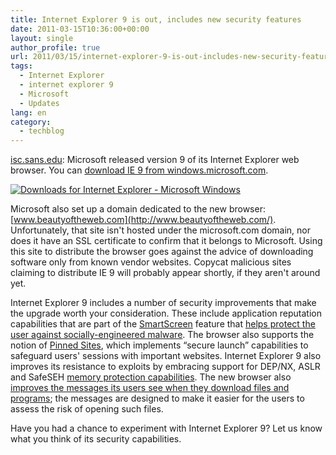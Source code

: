 ```yaml
---
title: Internet Explorer 9 is out, includes new security features
date: 2011-03-15T10:36:00+00:00
layout: single
author_profile: true
url: 2011/03/15/internet-explorer-9-is-out-includes-new-security-features/
tags:
  - Internet Explorer
  - internet explorer 9
  - Microsoft
  - Updates
lang: en
category: 
  - techblog
---
```

[isc.sans.edu](http://isc.sans.edu/): Microsoft released version 9 of its Internet Explorer web browser. You can [download IE 9 from windows.microsoft.com](http://windows.microsoft.com/en-US/internet-explorer/downloads/ie).

[![Downloads for Internet Explorer - Microsoft Windows](http://lh6.ggpht.com/_vaUVXcmC3OI/TX86QEp6jbI/AAAAAAAADtQ/Lg0Zr278_tc/Downloads%20for%20Internet%20Explorer%20-%20Microsoft%20Windows%5B6%5D.png?imgmax=800 "Downloads for Internet Explorer - Microsoft Windows")](http://windows.microsoft.com/en-US/internet-explorer/downloads/ie)

Microsoft also set up a domain dedicated to the new browser: [www.beautyoftheweb.com](http://www.beautyoftheweb.com/). Unfortunately, that site isn't hosted under the microsoft.com domain, nor does it have an SSL certificate to confirm that it belongs to Microsoft. Using this site to distribute the browser goes against the advice of downloading software only from known vendor websites. Copycat malicious sites claiming to distribute IE 9 will probably appear shortly, if they aren't around yet.

Internet Explorer 9 includes a number of security improvements that make the upgrade worth your consideration. These include application reputation capabilities that are part of the [SmartScreen](http://blogs.msdn.com/b/ie/archive/2010/10/13/stranger-danger-introducing-smartscreen-application-reputation.aspx) feature that [helps protect the user against socially-engineered malware](http://blog.zeltser.com/post/2497630353/targeting-web-browser-user). The browser also supports the notion of [Pinned Sites](http://blogs.msdn.com/b/ie/archive/2011/03/11/internet-explorer-9-security-part-3-browse-more-securely-with-pinned-sites.aspx), which implements “secure launch” capabilities to safeguard users' sessions with important websites. Internet Explorer 9 also improves its resistance to exploits by embracing support for DEP/NX, ASLR and SafeSEH [memory protection capabilities](http://blogs.msdn.com/b/ie/archive/2011/03/07/internet-explorer-9-security-part-1-enhanced-memory-protections.aspx). The new browser also [improves the messages its users see when they download files and programs](http://blogs.msdn.com/b/ie/archive/2011/03/10/safer-and-faster-downloads-in-ie9.aspx); the messages are designed to make it easier for the users to assess the risk of opening such files.

Have you had a chance to experiment with Internet Explorer 9? Let us know what you think of its security capabilities.
